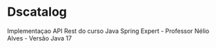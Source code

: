 # Dscatalog
 Implementaçao API Rest do curso Java Spring Expert - Professor Nélio Alves - Versão Java 17
